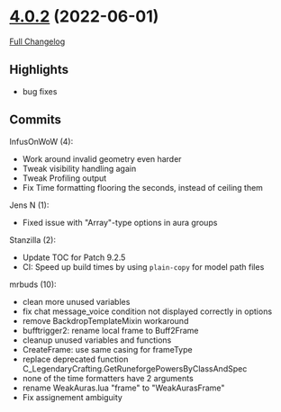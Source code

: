 # [4.0.2](https://github.com/WeakAuras/WeakAuras2/tree/4.0.2) (2022-06-01)

[Full Changelog](https://github.com/WeakAuras/WeakAuras2/compare/4.0.1...4.0.2)

## Highlights

 - bug fixes 

## Commits

InfusOnWoW (4):

- Work around invalid geometry even harder
- Tweak visibility handling again
- Tweak Profiling output
- Fix Time formatting flooring the seconds, instead of ceiling them

Jens N (1):

- Fixed issue with "Array"-type options in aura groups

Stanzilla (2):

- Update TOC for Patch 9.2.5
- CI: Speed up build times by using `plain-copy` for model path files

mrbuds (10):

- clean more unused variables
- fix chat message_voice condition not displayed correctly in options
- remove BackdropTemplateMixin workaround
- bufftrigger2: rename local frame to Buff2Frame
- cleanup unused variables and functions
- CreateFrame: use same casing for frameType
- replace deprecated function C_LegendaryCrafting.GetRuneforgePowersByClassAndSpec
- none of the time formatters have 2 arguments
- rename WeakAuras.lua "frame" to "WeakAurasFrame"
- Fix assignement ambiguity

